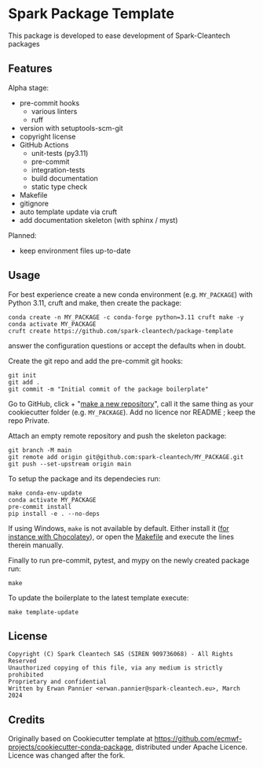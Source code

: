 # Spark Package Template

This package is developed to ease development of Spark-Cleantech packages

## Features

Alpha stage:

- pre-commit hooks
  - various linters
  - ruff
- version with setuptools-scm-git
- copyright license
- GitHub Actions
  - unit-tests (py3.11)
  - pre-commit
  - integration-tests
  - build documentation
  - static type check
- Makefile
- gitignore
- auto template update via cruft
- add documentation skeleton (with sphinx / myst)

Planned:

- keep environment files up-to-date

## Usage

For best experience create a new conda environment (e.g. `MY_PACKAGE`) with Python 3.11,
cruft and make, then create the package:

```
conda create -n MY_PACKAGE -c conda-forge python=3.11 cruft make -y
conda activate MY_PACKAGE
cruft create https://github.com/spark-cleantech/package-template
```

answer the configuration questions or accept the defaults when in doubt.

Create the git repo and add the pre-commit git hooks:

```
git init
git add .
git commit -m "Initial commit of the package boilerplate"
```

Go to GitHub, click + "[make a new repository](https://github.com/organizations/spark-cleantech/repositories/new)", call it the same thing 
as your cookiecutter folder (e.g. `MY_PACKAGE`). Add no licence nor README ;
keep the repo Private.

Attach an empty remote repository and push the skeleton package:

```
git branch -M main
git remote add origin git@github.com:spark-cleantech/MY_PACKAGE.git
git push --set-upstream origin main
```

To setup the package and its dependecies run:

```
make conda-env-update
conda activate MY_PACKAGE
pre-commit install
pip install -e . --no-deps
```

If using Windows, `make` is not available by default. Either install it 
([for instance with Chocolatey](https://stackoverflow.com/questions/32127524/how-to-install-and-use-make-in-windows)),
or open the [Makefile](./Makefile) and execute the lines therein manually.



Finally to run pre-commit, pytest, and mypy on the newly created package run:

```
make
```

To update the boilerplate to the latest template execute:

```
make template-update
```

## License

```
Copyright (C) Spark Cleantech SAS (SIREN 909736068) - All Rights Reserved
Unauthorized copying of this file, via any medium is strictly prohibited
Proprietary and confidential
Written by Erwan Pannier <erwan.pannier@spark-cleantech.eu>, March 2024
```

## Credits

Originally based on Cookiecutter template at https://github.com/ecmwf-projects/cookiecutter-conda-package,
distributed under Apache Licence. Licence was changed after the fork. 